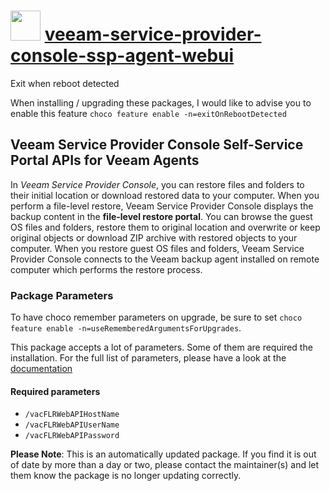 # <img src="https://cdn.jsdelivr.net/gh/mkevenaar/chocolatey-packages@130e1e4c169be56bac93bff6a4be9595f54b7309/icons/veeam-service-provider-console-ssp-agent-webui.png" width="48" height="48"/> [veeam-service-provider-console-ssp-agent-webui](https://community.chocolatey.org/packages/veeam-service-provider-console-ssp-agent-webui)

Exit when reboot detected

When installing / upgrading these packages, I would like to advise you to enable this feature `choco feature enable -n=exitOnRebootDetected`

## Veeam Service Provider Console Self-Service Portal APIs for Veeam Agents

In _Veeam Service Provider Console_, you can restore files and folders to their initial location or download restored data to your computer. When you perform a file-level restore, Veeam Service Provider Console displays the backup content in the **file-level restore portal**. You can browse the guest OS files and folders, restore them to original location and overwrite or keep original objects or download ZIP archive with restored objects to your computer. When you restore guest OS files and folders, Veeam Service Provider Console connects to the Veeam backup agent installed on remote computer which performs the restore process.

### Package Parameters

To have choco remember parameters on upgrade, be sure to set `choco feature enable -n=useRememberedArgumentsForUpgrades`.

This package accepts a lot of parameters. Some of them are required the installation. For the full list of parameters, please have a look at the [documentation](https://github.com/mkevenaar/chocolatey-packages/blob/master/automatic/veeam-service-provider-console-ssp-agent-webui/PARAMETERS.md)

#### Required parameters

* `/vacFLRWebAPIHostName`
* `/vacFLRWebAPIUserName`
* `/vacFLRWebAPIPassword`

<!-- PARAMETERS.md -->
**Please Note**: This is an automatically updated package. If you find it is
out of date by more than a day or two, please contact the maintainer(s) and
let them know the package is no longer updating correctly.
